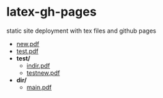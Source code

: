 # latex-gh-pages

static site deployment with tex files and github pages
<!-- filetree -->

 - [new.pdf](./new.pdf)
 - [test.pdf](./test.pdf)
 - **test/**
   - [indir.pdf](./test/indir.pdf)
   - [testnew.pdf](./test/testnew.pdf)
 - **dir/**
   - [main.pdf](./dir/main.pdf)

<!-- filetreestop -->

